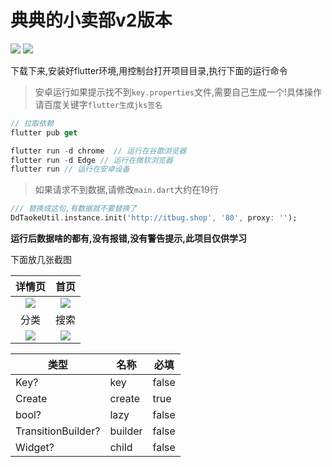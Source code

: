 # 典典的小卖部v2版本

![](https://badgen.net/badge/QQ群/667186542)
![](https://badgen.net/badge/Flutter/v2.10.3)

下载下来,安装好flutter环境,用控制台打开项目目录,执行下面的运行命令

> 安卓运行如果提示找不到`key.properties`文件,需要自己生成一个!具体操作请百度关键字`flutter生成jks签名`

```dart
// 拉取依赖
flutter pub get

flutter run -d chrome  // 运行在谷歌浏览器
flutter run -d Edge	// 运行在微软浏览器
flutter run // 运行在安卓设备
```

> 如果请求不到数据,请修改`main.dart`大约在19行

```dart
/// 替换成这句,有数据就不要替换了
DdTaokeUtil.instance.init('http://itbug.shop', '80', proxy: '');
```

**运行后数据啥的都有,没有报错,没有警告提示,此项目仅供学习**

下面放几张截图

|                            详情页                            |                             首页                             |
| :----------------------------------------------------------: | :----------------------------------------------------------: |
| ![](https://static.saintic.com/picbed/huang/2021/04/28/1619577585953.png) | ![](https://static.saintic.com/picbed/huang/2021/05/11/1620721238832.png) |
|                             分类                             |                             搜索                             |
| ![](https://static.saintic.com/picbed/huang/2021/05/11/1620721469874.png) | ![](https://static.saintic.com/picbed/huang/2021/05/11/1620721541018.png) |



|  类型   | 名称  | 必填  |
|  ----  | ----  | ----  |
| Key? | key | false |
| Create<T> | create | true |
| bool? | lazy | false |
| TransitionBuilder? | builder | false |
| Widget? | child | false |










